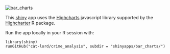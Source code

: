 ![bar_charts](https://github.com/cat-lord/crime_analysis/blob/master/GIFs/bar_charts.gif)

This [shiny](http://shiny.rstudio.com) app uses the [Highcharts](http://www.highcharts.com) javascript library supported by the [Highcharter](https://cran.r-project.org/web/packages/highcharter/index.html) R package.

Run the app locally in your R session with:
  
  ```
library(shiny)
runGitHub("cat-lord/crime_analysis", subdir = "shinyapps/bar_charts/")
```
